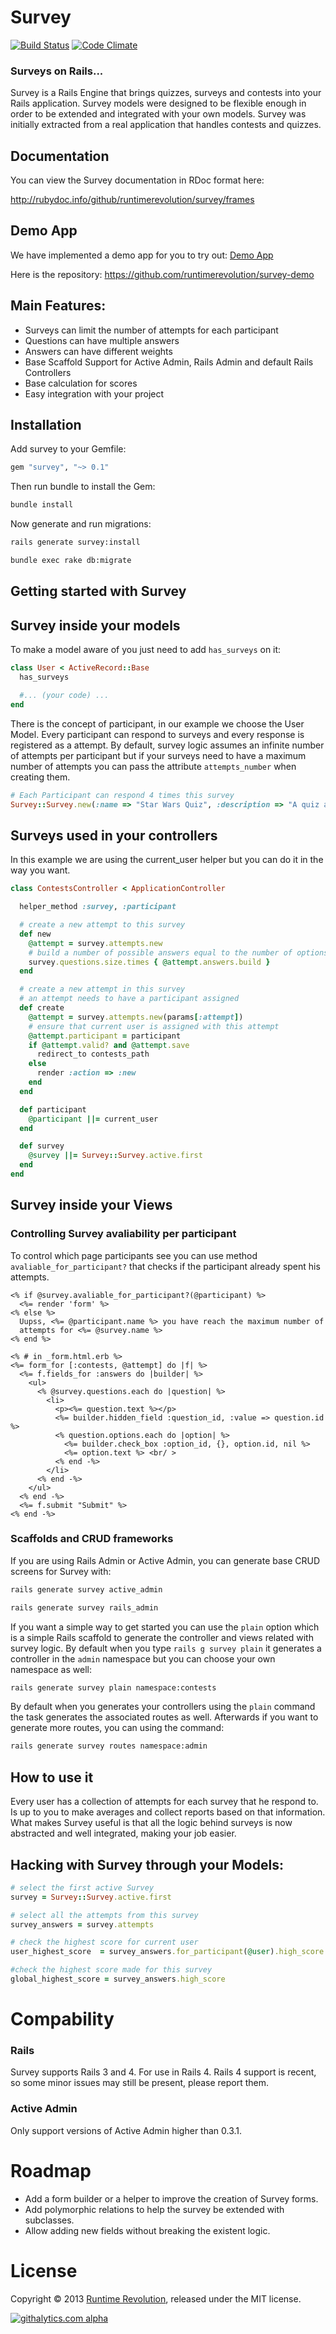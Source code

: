 # Survey

[![Build Status](https://travis-ci.org/runtimerevolution/survey.png?branch=master)](https://travis-ci.org/runtimerevolution/survey)
[![Code Climate](https://codeclimate.com/github/runtimerevolution/survey.png)](https://codeclimate.com/github/runtimerevolution/survey)
### Surveys on Rails...

Survey is a Rails Engine that brings quizzes, surveys and contests into your Rails
application. Survey models were designed to be flexible enough in order to be extended and
integrated with your own models. Survey was initially extracted from a real application that handles contests and quizzes.

## Documentation

You can view the Survey documentation in RDoc format here:

http://rubydoc.info/github/runtimerevolution/survey/frames

## Demo App

We have implemented a demo app for you to try out: [Demo App](http://survey-demo.herokuapp.com/surveys)

Here is the repository: https://github.com/runtimerevolution/survey-demo

## Main Features:
 - Surveys can limit the number of attempts for each participant
 - Questions can have multiple answers
 - Answers can have different weights
 - Base Scaffold Support for Active Admin, Rails Admin and default Rails Controllers
 - Base calculation for scores
 - Easy integration with your project

## Installation

Add survey to your Gemfile:
```ruby
gem "survey", "~> 0.1"
```
Then run bundle to install the Gem:
```sh
bundle install
```
Now generate and run migrations:
```sh
rails generate survey:install

bundle exec rake db:migrate
```

## Getting started with Survey

## Survey inside your models
To make a model aware of you just need to add `has_surveys` on it:
```ruby
class User < ActiveRecord::Base
  has_surveys

  #... (your code) ...
end
```
There is the concept of participant, in our example we choose the User Model.
Every participant can respond to surveys and every response is registered as a attempt.
By default, survey logic assumes an infinite number of attempts per participant
but if your surveys need to have a maximum number of attempts
you can pass the attribute `attempts_number` when creating them.
```ruby
# Each Participant can respond 4 times this survey
Survey::Survey.new(:name => "Star Wars Quiz", :description => "A quiz about Star Wars", :attempts_number => 4)
```
## Surveys used in your controllers
In this example we are using the current_user helper
but you can do it in the way you want.

```ruby
class ContestsController < ApplicationController

  helper_method :survey, :participant

  # create a new attempt to this survey
  def new
    @attempt = survey.attempts.new
    # build a number of possible answers equal to the number of options
    survey.questions.size.times { @attempt.answers.build }
  end

  # create a new attempt in this survey
  # an attempt needs to have a participant assigned
  def create
    @attempt = survey.attempts.new(params[:attempt])
    # ensure that current user is assigned with this attempt
    @attempt.participant = participant
    if @attempt.valid? and @attempt.save
      redirect_to contests_path
    else
      render :action => :new
    end
  end

  def participant
    @participant ||= current_user
  end

  def survey
    @survey ||= Survey::Survey.active.first
  end
end
```

## Survey inside your Views

### Controlling Survey avaliability per participant
To control which page participants see you can use method `avaliable_for_participant?`
that checks if the participant already spent his attempts.
```erb
<% if @survey.avaliable_for_participant?(@participant) %>
  <%= render 'form' %>
<% else %>
  Uupss, <%= @participant.name %> you have reach the maximum number of
  attempts for <%= @survey.name %>
<% end %>

<% # in _form.html.erb %>
<%= form_for [:contests, @attempt] do |f| %>
  <%= f.fields_for :answers do |builder| %>
    <ul>
      <% @survey.questions.each do |question| %>
        <li>
          <p><%= question.text %></p>
          <%= builder.hidden_field :question_id, :value => question.id %>
          <% question.options.each do |option| %>
            <%= builder.check_box :option_id, {}, option.id, nil %>
            <%= option.text %> <br/ >
          <% end -%>
        </li>
      <% end -%>
    </ul>
  <% end -%>
  <%= f.submit "Submit" %>
<% end -%>
```

### Scaffolds and CRUD frameworks
If you are using Rails Admin or Active Admin, you can generate base CRUD screens for Survey with:
```sh
rails generate survey active_admin

rails generate survey rails_admin
```
If you want a simple way to get started you can use the `plain` option which is a simple Rails scaffold to generate the controller and views related with survey logic.
By default when you type `rails g survey plain` it generates a controller in the `admin` namespace but you can choose your own namespace as well:
```sh
rails generate survey plain namespace:contests
```

By default when you generates your controllers using the `plain` command the task
generates the associated routes as well.
Afterwards if you want to generate more routes, you can using the command:

```sh
rails generate survey routes namespace:admin
```

## How to use it
Every user has a collection of attempts for each survey that he respond to. Is up to you to
make averages and collect reports based on that information.
What makes Survey useful is that all the logic behind surveys is now abstracted and well integrated,
making your job easier.

## Hacking with Survey through your Models:

```ruby
# select the first active Survey
survey = Survey::Survey.active.first

# select all the attempts from this survey
survey_answers = survey.attempts

# check the highest score for current user
user_highest_score  = survey_answers.for_participant(@user).high_score

#check the highest score made for this survey
global_highest_score = survey_answers.high_score
```
# Compability
### Rails
Survey supports Rails 3 and 4. For use in Rails 4. Rails 4 support is recent, so some minor issues may still be present,
please report them.

### Active Admin
Only support versions of Active Admin higher than 0.3.1.

# Roadmap

- Add a form builder or a helper to improve the creation of Survey forms.
- Add polymorphic relations to help the survey be extended with subclasses.
- Allow adding new fields without breaking the existent logic.

# License
Copyright © 2013 [Runtime Revolution](http://www.runtime-revolution.com), released under the MIT license.

[![githalytics.com alpha](https://cruel-carlota.pagodabox.com/59be37fe81712a1a4dadc798325a30ee "githalytics.com")](http://githalytics.com/runtimerevolution/survey)
